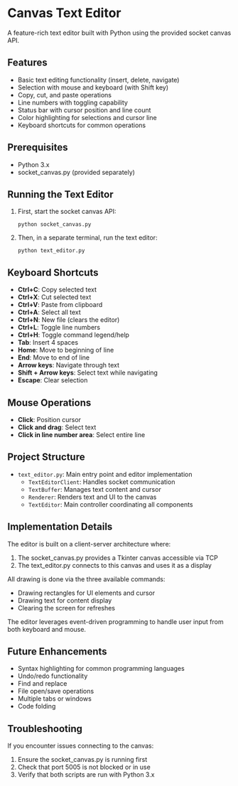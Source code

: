 # Canvas Text Editor

A feature-rich text editor built with Python using the provided socket canvas API.

## Features

- Basic text editing functionality (insert, delete, navigate)
- Selection with mouse and keyboard (with Shift key)
- Copy, cut, and paste operations
- Line numbers with toggling capability
- Status bar with cursor position and line count
- Color highlighting for selections and cursor line
- Keyboard shortcuts for common operations

## Prerequisites

- Python 3.x
- socket_canvas.py (provided separately)

## Running the Text Editor

1. First, start the socket canvas API:
   ```
   python socket_canvas.py
   ```

2. Then, in a separate terminal, run the text editor:
   ```
   python text_editor.py
   ```

## Keyboard Shortcuts

- **Ctrl+C**: Copy selected text
- **Ctrl+X**: Cut selected text
- **Ctrl+V**: Paste from clipboard
- **Ctrl+A**: Select all text
- **Ctrl+N**: New file (clears the editor)
- **Ctrl+L**: Toggle line numbers
- **Ctrl+H**: Toggle command legend/help
- **Tab**: Insert 4 spaces
- **Home**: Move to beginning of line
- **End**: Move to end of line
- **Arrow keys**: Navigate through text
- **Shift + Arrow keys**: Select text while navigating
- **Escape**: Clear selection

## Mouse Operations

- **Click**: Position cursor
- **Click and drag**: Select text
- **Click in line number area**: Select entire line

## Project Structure

- `text_editor.py`: Main entry point and editor implementation
  - `TextEditorClient`: Handles socket communication
  - `TextBuffer`: Manages text content and cursor
  - `Renderer`: Renders text and UI to the canvas
  - `TextEditor`: Main controller coordinating all components

## Implementation Details

The editor is built on a client-server architecture where:

1. The socket_canvas.py provides a Tkinter canvas accessible via TCP
2. The text_editor.py connects to this canvas and uses it as a display

All drawing is done via the three available commands:
- Drawing rectangles for UI elements and cursor
- Drawing text for content display
- Clearing the screen for refreshes

The editor leverages event-driven programming to handle user input from both keyboard and mouse.

## Future Enhancements

- Syntax highlighting for common programming languages
- Undo/redo functionality
- Find and replace
- File open/save operations
- Multiple tabs or windows
- Code folding

## Troubleshooting

If you encounter issues connecting to the canvas:
1. Ensure the socket_canvas.py is running first
2. Check that port 5005 is not blocked or in use
3. Verify that both scripts are run with Python 3.x
